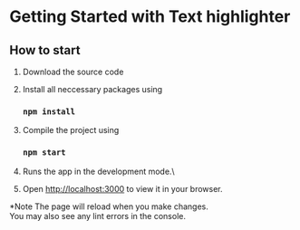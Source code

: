 # Getting Started with Text highlighter

## How to start

1. Download the source code
2. Install all neccessary packages using 
      ### `npm install`
3. Compile the project using
      ### `npm start`

4. Runs the app in the development mode.\
5. Open [http://localhost:3000](http://localhost:3000) to view it in your browser.

*Note
The page will reload when you make changes.\
You may also see any lint errors in the console.

